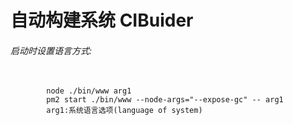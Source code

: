 #  自动构建系统 CIBuider #

###### 启动时设置语言方式: ######
<pre>
    <code>
        node ./bin/www arg1
        pm2 start ./bin/www --node-args="--expose-gc" -- arg1
        arg1:系统语言选项(language of system)
    </code>
</pre>